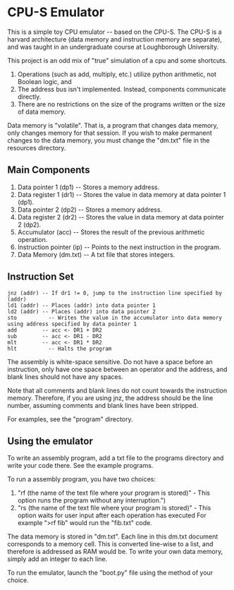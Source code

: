 # CPU-S Emulator
This is a simple toy CPU emulator -- based on the CPU-S.
The CPU-S is a harvard architecture (data memory and instruction memory are separate), and was taught in an undergraduate course at Loughborough University.


This project is an odd mix of "true" simulation of a cpu and some shortcuts.
1. Operations (such as add, multiply, etc.) utilize python arithmetic, not Boolean logic, and
2. The address bus isn't implemented. Instead, components communicate directly.
3. There are no restrictions on the size of the programs written or the size of data memory.

Data memory is "volatile". 
That is, a program that changes data memory, only changes memory for that session.
If you wish to make permanent changes to the data memory, you must change the "dm.txt" file in the resources directory.


## Main Components
1. Data pointer 1 (dp1)      -- Stores a memory address.
2. Data register 1 (dr1)     -- Stores the value in data memory at data pointer 1 (dp1).
3. Data pointer 2 (dp2)      -- Stores a memory address.
4. Data register 2 (dr2)     -- Stores the value in data memory at data pointer 2 (dp2).
5. Accumulator (acc)	     -- Stores the result of the previous arithmetic operation.
6. Instruction pointer (ip)  -- Points to the next instruction in the program.
7. Data Memory (dm.txt)      -- A txt file that stores integers.

## Instruction Set
```
jnz (addr) -- If dr1 != 0, jump to the instruction line specified by (addr)
ld1 (addr) -- Places (addr) into data pointer 1
ld2 (addr) -- Places (addr) into data pointer 2
sto 	     -- Writes the value in the accumulator into data memory using address specified by data pointer 1
add        -- acc <- DR1 + DR2
sub        -- acc <- DR1 - DR2
mlt        -- acc <- DR1 * DR2
hlt 	     -- Halts the program
```

The assembly is white-space sensitive.
Do not have a space before an instruction, only have one space between an operator and the address, and blank lines should not have any spaces.
		       
Note that all comments and blank lines do not count towards the instruction memory.
Therefore, if you are using jnz, the address should be the line number, assuming comments and blank lines have been stripped.
		       
For examples, see the "program" directory.
		       
## Using the emulator

To write an assembly program, add a txt file to the programs directory and write your code there.
See the example programs.


To run a assembly program, you have two choices:
1. "rf (the name of the text file where your program is stored)"
	   - This option runs the program without any interruption.")
2. "rs (the name of the text file where your program is stored)"
	   - This option waits for user input after each operation has executed
For example ">rf fib" would run the "fib.txt" code.


The data memory is stored in "dm.txt".
Each line in this dm.txt document corresponds to a memory cell.
This is converted line-wise to a list, and therefore is addressed as RAM would be.
To write your own data memory, simply add an integer to each line.

To run the emulator, launch the "boot.py" file using the method of your choice.                      
